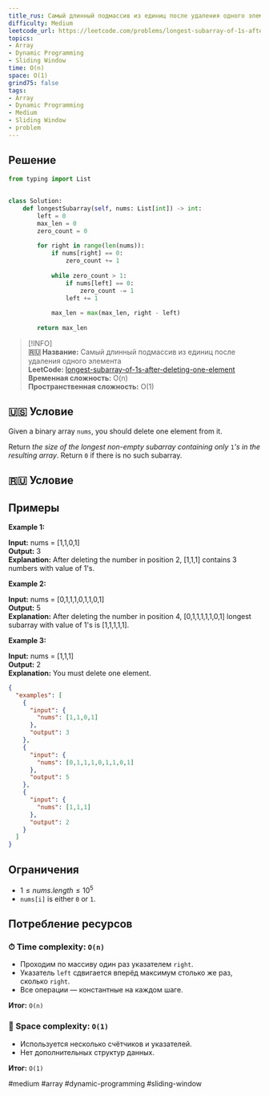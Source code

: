 ```yaml
---
title_rus: Самый длинный подмассив из единиц после удаления одного элемента
difficulty: Medium
leetcode_url: https://leetcode.com/problems/longest-subarray-of-1s-after-deleting-one-element/
topics:
- Array
- Dynamic Programming
- Sliding Window
time: O(n)
space: O(1)
grind75: false
tags:
- Array
- Dynamic Programming
- Medium
- Sliding Window
- problem
---
```

## Решение

```python
from typing import List  
  
  
class Solution:  
    def longestSubarray(self, nums: List[int]) -> int:  
        left = 0  
        max_len = 0  
        zero_count = 0  
  
        for right in range(len(nums)):  
            if nums[right] == 0:  
                zero_count += 1  
  
            while zero_count > 1:  
                if nums[left] == 0:  
                    zero_count -= 1  
                left += 1  
  
            max_len = max(max_len, right - left)  
  
        return max_len
```

> [!INFO]  
> **🇷🇺 Название:** Самый длинный подмассив из единиц после удаления одного элемента  
> **LeetCode:** [longest-subarray-of-1s-after-deleting-one-element](https://leetcode.com/problems/longest-subarray-of-1s-after-deleting-one-element/)  
> **Временная сложность:** O(n)  
> **Пространственная сложность:** O(1)  



## 🇺🇸 Условие

Given a binary array `nums`, you should delete one element from it.

Return _the size of the longest non-empty subarray containing only_ `1`_'s in the resulting array_. Return `0` if there is no such subarray.

## 🇷🇺 Условие

<!-- Место для вставки перевода на русском языке -->

## Примеры

**Example 1:**

**Input:** nums = [1,1,0,1]  
**Output:** 3  
**Explanation:** After deleting the number in position 2, [1,1,1] contains 3 numbers with value of 1's.  

**Example 2:**

**Input:** nums = [0,1,1,1,0,1,1,0,1]  
**Output:** 5  
**Explanation:** After deleting the number in position 4, [0,1,1,1,1,1,0,1] longest subarray with value of 1's is [1,1,1,1,1].  

**Example 3:**

**Input:** nums = [1,1,1]  
**Output:** 2  
**Explanation:** You must delete one element.  

```json
{
  "examples": [
    {
      "input": {
        "nums": [1,1,0,1]
      },
      "output": 3
    },
    {
      "input": {
        "nums": [0,1,1,1,0,1,1,0,1]
      },
      "output": 5
    },
    {
      "input": {
        "nums": [1,1,1]
      },
      "output": 2
    }
  ]
}
```

## Ограничения

- $1 \leq nums.length \leq 10^5$
- `nums[i]` is either `0` or `1`.

## Потребление ресурсов
### ⏱ Time complexity: `O(n)`

- Проходим по массиву один раз указателем `right`.
- Указатель `left` сдвигается вперёд максимум столько же раз, сколько `right`.
- Все операции — константные на каждом шаге.

**Итог:** `O(n)`

### 🧠 Space complexity: `O(1)`

- Используется несколько счётчиков и указателей.
- Нет дополнительных структур данных.

**Итог:** `O(1)`

#medium #array #dynamic-programming #sliding-window
